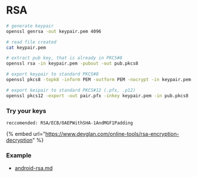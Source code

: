 # RSA

```bash
# generate keypair
openssl genrsa -out keypair.pem 4096

# read file created
cat keypair.pem

# extract pub key, that is already in PKCS#8
openssl rsa -in keypair.pem -pubout -out pub.pkcs8

# export keypair to standard PKCS#8
openssl pkcs8 -topk8 -inform PEM -outform PEM -nocrypt -in keypair.pem -out pri.pkcs8

# export keipair to standard PKCS#12 (.pfx, .p12)
openssl pkcs12 -export -out pair.pfx -inkey keypair.pem -in pub.pkcs8
```

### Try your keys

`reccomended: RSA/ECB/OAEPWithSHA-1AndMGF1Padding`

{% embed url="https://www.devglan.com/online-tools/rsa-encryption-decryption" %}

### Example

* [android-rsa.md](../../../dev/mobile-dev/android/encrypt-a-string-with-private-key/android-rsa.md "mention")
